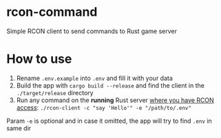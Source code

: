 # rcon-command
Simple RCON client to send commands to Rust game server

# How to use
1. Rename `.env.example` into `.env` and fill it with your data
2. Build the app with `cargo build --release` and find the client in the `./target/release` directory
3. Run any command on the **running** Rust server <ins>where you have RCON access</ins>: `./rcon-client -c "say 'Hello'" -e "/path/to/.env"`

Param `-e` is optional and in case it omitted, the app will try to find `.env` in same dir
